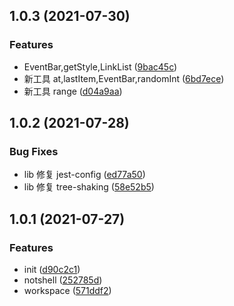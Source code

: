 ## 1.0.3 (2021-07-30)

### Features

-   EventBar,getStyle,LinkList ([9bac45c](https://github.com/czzczz/zbf-workspace/commit/9bac45c26b09322d740ca0c695987e0b157e3f43))
-   新工具 at,lastItem,EventBar,randomInt ([6bd7ece](https://github.com/czzczz/zbf-workspace/commit/6bd7eceeab328c8efa6f63cb4740183e0bc49f80))
-   新工具 range ([d04a9aa](https://github.com/czzczz/zbf-workspace/commit/d04a9aa85f99bebe98361884e2772778339dde19))

## 1.0.2 (2021-07-28)

### Bug Fixes

-   lib 修复 jest-config ([ed77a50](https://github.com/czzczz/zbf-workspace/commit/ed77a5084959f3184eea0069dffff3ce075a35a6))
-   lib 修复 tree-shaking ([58e52b5](https://github.com/czzczz/zbf-workspace/commit/58e52b55c65486306ce8eaff083797d11e7c813c))

## 1.0.1 (2021-07-27)

### Features

-   init ([d90c2c1](https://github.com/czzczz/zbf-workspace/commit/d90c2c10af60f01ee80b2a64d5ba3c370f762223))
-   notshell ([252785d](https://github.com/czzczz/zbf-workspace/commit/252785d3b0f4b41429bca3d7bd7517ef005238da))
-   workspace ([571ddf2](https://github.com/czzczz/zbf-workspace/commit/571ddf247e885d233813f28d27834018937187ab))
